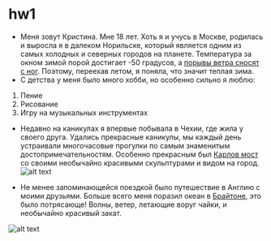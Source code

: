 # hw1
+ Меня зовут Кристина. Мне 18 лет. Хоть я и учусь в Москве, родилась и выросла я в далеком Норильске, который является одним из самых холодных и северных городов на планете. Температура за окном зимой порой достигает -50 градусов, а [порывы ветра сносят с ног](https://youtu.be/TmrpUCDdRnc "я так в школу ходила"). Поэтому, переехав летом, я поняла, что значит теплая зима.
+ С детства у меня было много хобби, но особенно сильно я люблю:
1. Пение
2. Рисование
3. Игру на музыкальных инструментах
+ Недавно на каникулах я впервые побывала в Чехии, где жила у своего друга. Удались прекрасные каникулы, мы каждый день устраивали многочасовые прогулки по самым знаменитым достопримечательностям. Особенно прекрасным был [Карлов мост](https://ru.wikipedia.org/wiki/Карлов_мост "Ка́рлов мост (чеш. Karlův most) — средневековый мост в Праге через реку Влтаву, соединяющий исторические районы Мала Страна и Старое Место.") со своими необычайно красивыми скульптурами и видом на город.
![alt text](https://incomartour.com.ua/mediafiles/images/places/20170709234431/thumbs/karlovmost18-tmb-768x404xfill.jpg)

+ Не менее запоминающейся поездкой было путешествие в Англию с моими друзьями. Больше всего меня поразил океан в [Брайтоне](https://ru.wikipedia.org/wiki/Брайтон "Бра́йтон (англ. Brighton) — город на южном побережье Англии в графстве Восточный Суссекс, на берегу пролива Ла-Манш."), это было потрясающе! Волны, ветер, летающие воруг чайки, и необычайно красивый закат.

![alt text](http://www.britain-magazine.com/wp-content/uploads/Brighton-Wheel-Pier.gif "Брайтон") 

